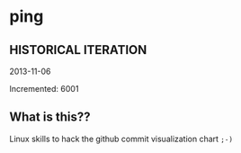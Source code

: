 # ping

## HISTORICAL ITERATION
2013-11-06

Incremented: 6001

## What is this?? 
Linux skills to hack the github commit visualization chart `;-)`
